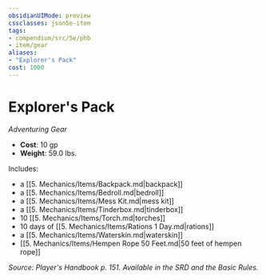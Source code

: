 ```yaml
---
obsidianUIMode: preview
cssclasses: json5e-item
tags:
- compendium/src/5e/phb
- item/gear
aliases: 
- "Explorer's Pack"
cost: 1000
---
```

# Explorer's Pack
*Adventuring Gear*  

- **Cost**: 10 gp
- **Weight**: 59.0 lbs.

Includes:

- a [[5. Mechanics/Items/Backpack.md\|backpack]]  
- a [[5. Mechanics/Items/Bedroll.md\|bedroll]]  
- a [[5. Mechanics/Items/Mess Kit.md\|mess kit]]  
- a [[5. Mechanics/Items/Tinderbox.md\|tinderbox]]  
- 10 [[5. Mechanics/Items/Torch.md\|torches]]  
- 10 days of [[5. Mechanics/Items/Rations 1 Day.md\|rations]]  
- a [[5. Mechanics/Items/Waterskin.md\|waterskin]]  
- [[5. Mechanics/Items/Hempen Rope 50 Feet.md\|50 feet of hempen rope]]  

*Source: Player's Handbook p. 151. Available in the SRD and the Basic Rules.*